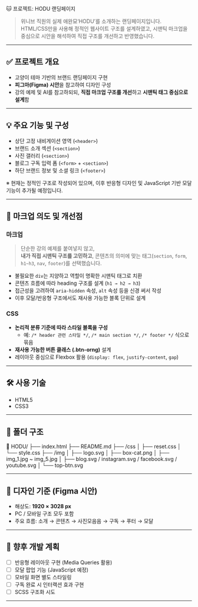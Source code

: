  🐱 프로젝트: HODU 랜딩페이지

> 위니브 직원의 실제 애완묘‘HODU’를 소개하는 랜딩페이지입니다.  
HTML/CSS만을 사용해 정적인 웹사이트 구조를 설계하였고, 시맨틱 마크업을 중심으로 시안을 해석하여 직접 구조를 개선하고 반영했습니다.

---

## ✅ 프로젝트 개요

- 고양이 테마 기반의 브랜드 랜딩페이지 구현
- **피그마(Figma) 시안**을 참고하여 디자인 구성
- 강의 예제 및 AI를 참고하되되, **직접 마크업 구조를 개선**하고 **시맨틱 태그 중심으로 설계**함

---

## 💡 주요 기능 및 구성

- 상단 고정 내비게이션 영역 (`<header>`)
- 브랜드 소개 섹션 (`<section>`)
- 사진 갤러리 (`<section>`)
- 블로그 구독 입력 폼 (`<form>` + `<section>`)
- 하단 브랜드 정보 및 소셜 링크 (`<footer>`)

※ 현재는 정적인 구조로 작성되어 있으며, 이후 반응형 디자인 및 JavaScript 기반 모달 기능이 추가될 예정입니다.

---

## 🧠 마크업 의도 및 개선점

### 마크업
> 단순한 강의 예제를 붙여넣지 않고,  
> **내가 직접 시맨틱 구조를 고민하고**, 콘텐츠의 의미에 맞는 태그(`section`, `form`, `h1~h3`, `nav`, `footer`)를 선택했습니다.

- 불필요한 `div`는 지양하고 역할이 명확한 시맨틱 태그로 치환
- 콘텐츠 흐름에 따라 heading 구조를 설계 (`h1 → h2 → h3`)
- 접근성을 고려하여 `aria-hidden` 속성, `alt` 속성 등을 신경 써서 작성
- 이후 모달/반응형 구조에서도 재사용 가능한 블록 단위로 설계

### CSS

- **논리적 분류 기준에 따라 스타일 블록을 구성**
  - 예: `/* header 관련 스타일 */`, `/* main section */`, `/* footer */` 식으로 묶음
- **재사용 가능한 버튼 클래스 (.btn-orng)** 설계
- 레이아웃 중심으로 Flexbox 활용 (`display: flex`, `justify-content`, `gap`)

---

## 🛠 사용 기술

- HTML5
- CSS3

---

## 📁 폴더 구조

📁 HODU/
├── index.html
├── README.md
├── /css
│ ├── reset.css
│ └── style.css
├── /img
│ ├── logo.svg
│ ├── box-cat.png
│ ├── img_1.jpg ~ img_5.jpg
│ ├── blog.svg / instagram.svg / facebook.svg / youtube.svg
│ └── top-btn.svg


---

## 📸 디자인 기준 (Figma 시안)

- 해상도: **1920 × 3028 px**
- PC / 모바일 구조 모두 포함
- 주요 흐름: 소개 → 콘텐츠 → 사진모음음 → 구독 → 푸터 → 모달

---

## 🚧 향후 개발 계획

- [ ] 반응형 레이아웃 구현 (Media Queries 활용)
- [ ] 모달 팝업 기능 (JavaScript 예정)
- [ ] 모바일 화면 별도 스타일링
- [ ] 구독 완료 시 인터랙션 효과 구현
- [ ] SCSS 구조화 시도

---

